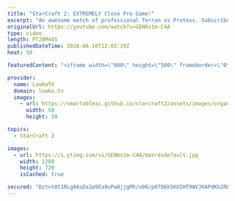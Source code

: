 ```yaml
---
title: "StarCraft 2: EXTREMELY Close Pro Game!"
excerpt: "An awesome match of professional Terran vs Protoss. Subscribe for more videos: http://lowko.tv/youtube Dark vs Rogue: https://goo.gl/PRf8Gq  Jieshi vs aLive. Not a game I would usually cover but this match was recommended by Wardi. Incredible game of high level Terran vs Protoss. Wardi on Twitch: https://www.twitch.tv/wardiii"
originalUrl: https://youtube.com/watch?v=GEN6s1m-C4A
type: video
length: PT28M44S
publishedDateTime: 2018-06-16T12:02:19Z
heat: 50

featuredContent: "<iframe width=\"800\" height=\"500\" frameborder=\"0\" src=\"https://www.youtube.com/embed/GEN6s1m-C4A\" allow=\"accelerometer; autoplay; encrypted-media; gyroscope; picture-in-picture\" allowfullscreen></iframe>"

provider:
  name: LowkoTV
  domain: lowko.tv
  images:
    - url: https://smartableai.github.io/starcraft2/assets/images/organizations/lowko.tv-50x50.jpg
      width: 50
      height: 50

topics:
  - StarCraft 2

images:
  - url: https://i.ytimg.com/vi/GEN6s1m-C4A/maxresdefault.jpg
    width: 1280
    height: 720
    isCached: true

secured: "DztvtAt1RLg8AsDx2w9Ea9uPw0jjgMh/u06/p07Q6kSKUIHT9WVJKAPdKh2RB2aXeIa5zt9RK98p7isGe6+k+lvwH3exp8ZcSruISOuOhKa7BKcg1tbEjMdVYTQ3t3CpdfZb3IupydizNzdHHonvsXQjB7P8LasPHjaMa5qnHg+Sn8SYQhEgJ4xtgul7QL8CAqTF91v02gcRLGldbwfV4rOYxlRAragAZzpyirLrogoA3mWYQI+oSdalKx/FLvdvYnZlWbE3gxU46hNiAexHxTu8queheFCaSa5L5PiCPp1yCRvWWm4trCqOD93ga/DblLLzP2PQCgLdKQyapAN/9khaH2YIwaZi2lcA8i0qOTzV8FQL5+KIiynmQ9FFD7+gR3FVU4+/B0UIBWIcX2O7uaoHxopEy8L/q/ef1JlDhaY=;ew03ZTQUQLzXIpgEC2Ia+A=="
---
```


